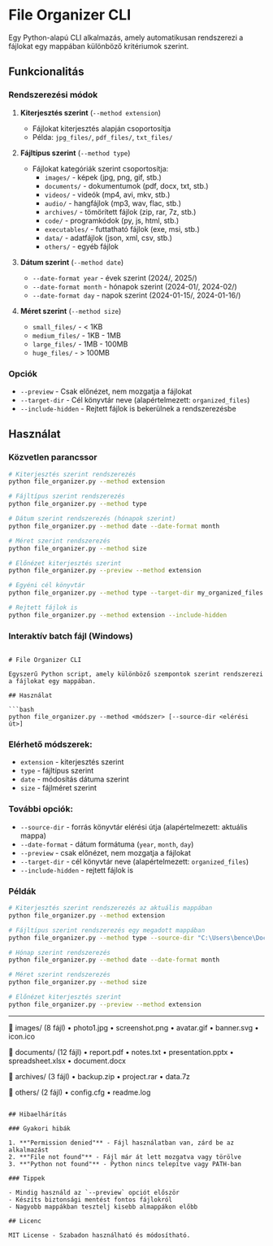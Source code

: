 # File Organizer CLI

Egy Python-alapú CLI alkalmazás, amely automatikusan rendszerezi a fájlokat egy mappában különböző kritériumok szerint.

## Funkcionalitás

### Rendszerezési módok

1. **Kiterjesztés szerint** (`--method extension`)
   - Fájlokat kiterjesztés alapján csoportosítja
   - Példa: `jpg_files/`, `pdf_files/`, `txt_files/`

2. **Fájltípus szerint** (`--method type`)
   - Fájlokat kategóriák szerint csoportosítja:
     - `images/` - képek (jpg, png, gif, stb.)
     - `documents/` - dokumentumok (pdf, docx, txt, stb.)
     - `videos/` - videók (mp4, avi, mkv, stb.)
     - `audio/` - hangfájlok (mp3, wav, flac, stb.)
     - `archives/` - tömörített fájlok (zip, rar, 7z, stb.)
     - `code/` - programkódok (py, js, html, stb.)
     - `executables/` - futtatható fájlok (exe, msi, stb.)
     - `data/` - adatfájlok (json, xml, csv, stb.)
     - `others/` - egyéb fájlok

3. **Dátum szerint** (`--method date`)
   - `--date-format year` - évek szerint (2024/, 2025/)
   - `--date-format month` - hónapok szerint (2024-01/, 2024-02/)
   - `--date-format day` - napok szerint (2024-01-15/, 2024-01-16/)

4. **Méret szerint** (`--method size`)
   - `small_files/` - < 1KB
   - `medium_files/` - 1KB - 1MB
   - `large_files/` - 1MB - 100MB
   - `huge_files/` - > 100MB

### Opciók

- `--preview` - Csak előnézet, nem mozgatja a fájlokat
- `--target-dir` - Cél könyvtár neve (alapértelmezett: `organized_files`)
- `--include-hidden` - Rejtett fájlok is bekerülnek a rendszerezésbe

## Használat

### Közvetlen parancssor

```bash
# Kiterjesztés szerint rendszerezés
python file_organizer.py --method extension

# Fájltípus szerint rendszerezés
python file_organizer.py --method type

# Dátum szerint rendszerezés (hónapok szerint)
python file_organizer.py --method date --date-format month

# Méret szerint rendszerezés
python file_organizer.py --method size

# Előnézet kiterjesztés szerint
python file_organizer.py --preview --method extension

# Egyéni cél könyvtár
python file_organizer.py --method type --target-dir my_organized_files

# Rejtett fájlok is
python file_organizer.py --method extension --include-hidden
```

### Interaktív batch fájl (Windows)

```batch

# File Organizer CLI

Egyszerű Python script, amely különböző szempontok szerint rendszerezi a fájlokat egy mappában.

## Használat

```bash
python file_organizer.py --method <módszer> [--source-dir <elérési út>]
```

### Elérhető módszerek:
- `extension` - kiterjesztés szerint
- `type` - fájltípus szerint
- `date` - módosítás dátuma szerint
- `size` - fájlméret szerint

### További opciók:
- `--source-dir` - forrás könyvtár elérési útja (alapértelmezett: aktuális mappa)
- `--date-format` - dátum formátuma (`year`, `month`, `day`)
- `--preview` - csak előnézet, nem mozgatja a fájlokat
- `--target-dir` - cél könyvtár neve (alapértelmezett: `organized_files`)
- `--include-hidden` - rejtett fájlok is

### Példák

```bash
# Kiterjesztés szerint rendszerezés az aktuális mappában
python file_organizer.py --method extension

# Fájltípus szerint rendszerezés egy megadott mappában
python file_organizer.py --method type --source-dir "C:\Users\bence\Documents"

# Hónap szerint rendszerezés
python file_organizer.py --method date --date-format month

# Méret szerint rendszerezés
python file_organizer.py --method size

# Előnézet kiterjesztés szerint
python file_organizer.py --preview --method extension
```
--------------------------------------------------

📁 images/ (8 fájl)
  • photo1.jpg
  • screenshot.png
  • avatar.gif
  • banner.svg
  • icon.ico

📁 documents/ (12 fájl)
  • report.pdf
  • notes.txt
  • presentation.pptx
  • spreadsheet.xlsx
  • document.docx

📁 archives/ (3 fájl)
  • backup.zip
  • project.rar
  • data.7z

📁 others/ (2 fájl)
  • config.cfg
  • readme.log
```

## Hibaelhárítás

### Gyakori hibák

1. **"Permission denied"** - Fájl használatban van, zárd be az alkalmazást
2. **"File not found"** - Fájl már át lett mozgatva vagy törölve
3. **"Python not found"** - Python nincs telepítve vagy PATH-ban

### Tippek

- Mindig használd az `--preview` opciót először
- Készíts biztonsági mentést fontos fájlokról
- Nagyobb mappákban tesztelj kisebb almappákon előbb

## Licenc

MIT License - Szabadon használható és módosítható.
